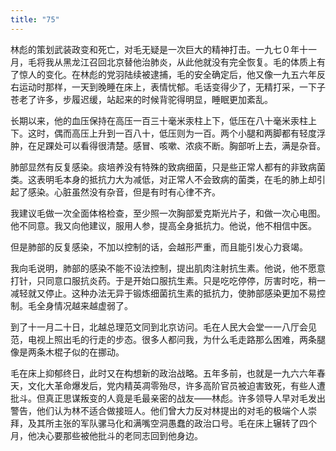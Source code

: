 ```yaml
---
title: "75"
---
```


林彪的策划武装政变和死亡，对毛无疑是一次巨大的精神打击。一九七０年十一月，毛将我从黑龙江召回北京替他治肺炎，从此他就没有完全恢复。毛的体质上有了惊人的变化。在林彪的党羽陆续被逮捕，毛的安全确定后，他又像一九五六年反右运动时那样，一天到晚睡在床上，表情忧郁。毛话变得少了，无精打采，一下子苍老了许多，步履迟缓，站起来的时候背驼得明显，睡眠更加紊乱。

长期以来，他的血压保持在高压一百三十毫米汞柱上下，低压在八十毫米汞柱上下。这时，偶而高压上升到一百八十，低压则为一百。两个小腿和两脚都有轻度浮肿，在足踝处可以看得很清楚。感冒、咳嗽、浓痰不断。胸部听上去，满是杂音。

肺部显然有反复感染。痰培养没有特殊的致病细菌，只是些正常人都有的非致病菌类。这表明毛本身的抵抗力大为减低，对正常人不会致病的菌类，在毛的肺上却引起了感染。心脏虽然没有杂音，但是有时有心律不齐。

我建议毛做一次全面体格检查，至少照一次胸部爱克斯光片子，和做一次心电图。他不同意。我又向他建议，服用人参，提高全身抵抗力。他说，他不相信中医。

但是肺部的反复感染，不加以控制的话，会越形严重，而且能引发心力衰竭。

我向毛说明，肺部的感染不能不设法控制，提出肌肉注射抗生素。他说，他不愿意打针，只同意口服抗炎药。于是开始口服抗生素。只是吃吃停停，厉害时吃，稍一减轻就又停止。这种办法无异于锻炼细菌抗生素的抵抗力，使肺部感染更加不易控制。毛全身情况越来越虚弱了。

到了十一月二十日，北越总理范文同到北京访问。毛在人民大会堂一一八厅会见范，电视上照出毛的行走的步态。很多人都问我，为什么毛走路那么困难，两条腿像是两条木棍子似的在挪动。

毛在床上抑郁终日，此时又在构想新的政治战略。五年多前，也就是一九六六年春天，文化大革命爆发后，党内精英凋零殆尽，许多高阶官员被迫害致死，有些人遭批斗。但真正思谋叛变的人竟是毛最亲密的战友——林彪。许多领导人早对毛发出警告，他们认为林不适合做接班人。他们曾大力反对林提出的对毛的极端个人崇拜，及其所主张的军队骡马化和满嘴空洞愚蠢的政治口号。毛在床上辗转了四个月，他决心要那些被他批斗的老同志回到他身边。
